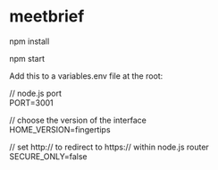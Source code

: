 # meetbrief

npm install

npm start

Add this to a variables.env file at the root:

// node.js port  
PORT=3001	

// choose the version of the interface  
HOME_VERSION=fingertips

// set http:// to redirect to https:// within node.js router  
SECURE_ONLY=false